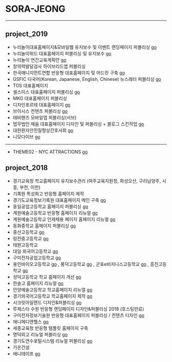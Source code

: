 # SORA-JEONG

---

## project_2019

- 누리놀이대표홈페이지&모바일웹 유지보수 및 이벤트 랜딩페이지 퍼블리싱 [go](http://www.nurinori.com/)
- 누리놀이위드 대표홈페이지 퍼블리싱 및 유지보수 [go](http://nurinoriwith.com/)
- 누리놀이 연간교육계획안 [go](http://www.nurinori.com/yearplan2020.do)
- 창의력발달검사 하이브리드앱 퍼블리싱
- 한국매니지먼트연합 반응형 대표홈페이지 및 어드민 구축 [go](http://kmf5678.or.kr/)
- GSFIC 다국어(Korean, Japanese, English, Chinese) 뉴스레터 퍼블리싱 [go](http://www.gafic.or.kr/webzine/201905/home/ko/index.html)
- TOS 대표홈페이지
- 셀스미스 대표홈페이지 퍼블리싱 [go](http://www.cell-smith.com/CELL/main.html)
- MKG 대표홈페이지 퍼블리싱
- 디자인포르테 대표홈페이지 [go](https://www.designforte.co.kr/_df/main.html)
- 브이시스 컨텐츠 퍼블리싱 [go](http://www.vsys.co.kr/V2/)
- 태비핸즈 모바일앱 퍼블리싱(서브)
- 법무법인 채움 대표홈페이지 디자인 및 퍼블리싱 + 블로그 스킨작업 [go](http://chlaw.co.kr/)
- 대한환자안전질향상간호사회 [go](http://qi.or.kr/)
- 니모다이브 [go](http://nemodive.kr/)

---

- THEME02 - NYC ATTRACTIONS [go](https://publy-sora-jeong.github.io/theme02/)

## project_2018

- 경기교육청 학교홈페이지 유지보수관리 (여주교육지원청, 화성오산, 구리남양주, 시흥, 부천, 이천)
- 기록원 특성화고 반응형 홈페이지 제작
- 경기도교육정보기록원 대표홈페이지 메인 구축 [go](https://www.goeia.go.kr)
- 동일공업고등학교 홈페이지 퍼블리싱 [go](http://di.hs.kr/)
- 계원예술고등학교 반응형 홈페이지 리뉴얼 [go](http://www.kaywon.hs.kr/)
- 계원예술고등학교 인재채용 페이지 홈페이지 리뉴얼 [go](http://recruit.kaywon.hs.kr/)
- 동화중학교 홈페이지 퍼블리싱 [go](http://www.donghwa.ms.kr/)
- 중산고등학교 [go](http://jungsan.hs.kr/)
- 링컨중고등학교 [go](http://www.lincolnmid.kr/)
- 태원고등학교
- 대일 외국어고등학교 [go](http://daeil.e-wut.co.kr/)
- 구미전자공업고등학교 [go](http://gnet.hs.kr/)
- 용인바이오고등학교 [go](http://www.yibio.hs.kr/) , 풍덕고등학교 [go](http://pungduck.hs.kr/) , 군포e비지니스고등학교 [go](http://www.gunpo-ebiz.hs.kr/) , 흥진고등학교 [go](http://www.hungjin.hs.kr/)
- 성덕고등학교 학교 홈페이지 개선 [go](http://ssd.hs.kr/)
- 한솔고 홈페이지 리뉴얼 [go](http://www.hansol.hs.kr/)
- 안양예술고등학교 학교홈페이지 리뉴얼 [go](http://www.anyangart.hs.kr/)
- 경기외국어고등학교 학교홈페이지 제작 [go](http://www.gafl.hs.kr/)
- 시크릿아일랜드 디자인&퍼블리싱 [go](http://secret-island.co.kr/)
- 루체스타 수원 반응형 랜딩페이지 디자인&퍼블리싱 2018 (호스팅만료)
- 구미전자정보기술원 반응형 대표홈페이지 퍼블리싱 / 컨텐츠 디자인 [go](http://www.geri.re.kr/site/main.do)
- 애니메디앤헬스 [go](http://www.anymedinhealth.com/main.html)
- 세종교육청 반응형 템플릿 홈페이지 구축
- 명덕외고 리뉴얼 퍼블리싱 [go](http://www.mdfh.or.kr/)
- 경기도연수포털시스템 리뉴얼 퍼블리싱 [go](https://gelearning.kr/)
- 가온건설
- 애니테이프 [go](http://www.anytape.kr/ko/main.html)

<!-- # PROJECT 2019


# PROJECT 2018



# PROJECT 2017

- 2017 경기교육지원청(구리남양주, 시흥, 부천) 웹호스팅 구축
- 2017 수원교육지원청 반응형 템플릿 제작
- 대원외국어고등학교 홈페이지 구축
- 프로모션팀 대표 홈페이지 디자인 및 퍼블리싱
- 예닮
- 양서고

# PROJECT 2016

- 2016 상반기 고양교육지원청 웹호스팅 홈페이지 구축
- 청심국제중고등학교
- 그라시아스 음악학교 (서비스종료)

# PROJECT 2015

- 인천하늘고등학교 대표홈페이지 컨텐츠 퍼블리싱 & 교수학습센터 메인 퍼블리싱
- 여주방과후지원센터 홈페이지
- 휘문고등학교
- 영훈국제중고등학교
- 416단원장학재단 컨텐츠 디자인 및 퍼블리싱

# PROJECT 2014

- 위더스OMC 폐쇄몰 홈페이지 디자인 및 퍼블리싱
- 양지고등학교 홈페이지 디자인
- OO유치원 홈페이지 리뉴얼 디자인

# PROJECT ~ 2013

- 야마하평촌 앙상블 페스티벌 리플렛, 티켓 디자인
- 가바쌀 패키지 디자인
- 고려대학교 옥외 디자인
- 코돈대표홈페이지&오코돈몰 홈페이지 운영
- 텐노쿠시, 타비타비 브랜드&패키지디자인 및 사인광고 작업
- 소셜커머스 상품상세페이지 제작 및 등록운영

# PERSONAL WORK

- THEME01 - construction [\_link](https://publy-sora-jeong.github.io/THEME_construction/theme_construction.html)
- THEME02 - artist [link](https://publy-sora-jeong.github.io/.html)
- SLICK custom- [link](https://publy-sora-jeong.github.io/.html) -->

